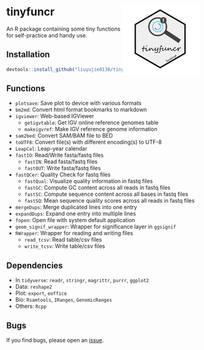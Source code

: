 # tinyfuncr <img src="logo-tinyfuncr.png" width=200 align="right" />

An R package containing some tiny functions for self-practice and handy use.

## Installation

```r
devtools::install_github("liuyujie0136/tinyfuncr")
```

## Functions

* `plotsave`: Save plot to device with various formats
* `bm2md`: Convert html format bookmarks to markdown
* `igviewer`: Web-based IGViewer
  * `getigvtable`: Get IGV online reference genomes table
  * `makeigvref`: Make IGV reference genome information
* `sam2bed`: Convert SAM/BAM file to BED
* `toUTF8`: Convert file(s) with different encoding(s) to UTF-8
* `LeapCal`: Leap-year calendar
* `fastIO`: Read/Write fasta/fastq files
  * `fastIN`: Read fasta/fastq files
  * `fastOUT`: Write fasta/fastq files
* `fastQCer`: Quality Check for fastq files
  * `fastQual`: Visualize quality information in fastq files
  * `fastGC`: Compute GC content across all reads in fastq files
  * `fastSC`: Compute sequence content across all bases in fastq files
  * `fastSQ`: Mean sequence quality scores across all reads in fastq files
* `mergeDups`: Merge duplicated lines into one entry
* `expandDups`: Expand one entry into multiple lines
* `fopen`: Open file with system default application
* `geom_signif_wrapper`: Wrapper for significance layer in `ggsignif`
* `RWrapper`: Wrapper for reading and writing files
  * `read_tcsv`: Read table/csv files
  * `write_tcsv`: Write table/csv files

## Dependencies

* In `tidyverse`: `readr`, `stringr`, `magrittr`, `purrr`, `ggplot2`
* Data: `reshape2`
* Plot: `export`, `eoffice`
* Bio: `Rsamtools`, `IRanges`, `GenomicRanges`
* Others: `Rcpp`

## Bugs

If you find bugs, please open an [issue](https://github.com/liuyujie0136/tinyfuncr/issues).
